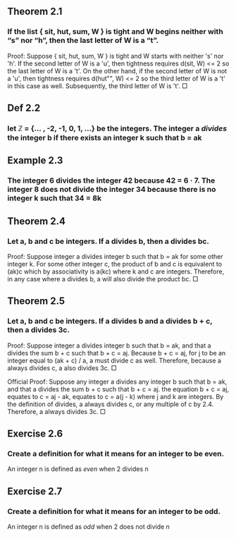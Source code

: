 ## Theorem 2.1
### If the list { sit, hut, sum, W } is tight and W begins neither with “s” nor “h”, then the last letter of W is a “t”.
Proof:
Suppose { sit, hut, sum, W } is tight and W starts with neither 's' nor 'h'.
If the second letter of W is a 'u', then tightness requires d(sit, W) <= 2 so the last letter of W is a 't'. On the other hand, if the second letter of W is not a 'u', then tightness requires d(hut"", W) <= 2 so the third letter of W is a 't' in this case as well. Subsequently, the third letter of W is 't'. 
□

## Def 2.2 
### let _ℤ_ = {... , -2, -1, 0, 1, ...} be the integers. The integer a _divides_ the integer b if there exists an integer k such that b = ak

## Example 2.3
### The integer 6 divides the integer 42 because 42 = 6 · 7. The integer 8 does not divide the integer 34 because there is no integer k such that 34 = 8k 

## Theorem 2.4
### Let a, b and c be integers. If a divides b, then a divides bc.
Proof:
Suppose integer a divides integer b such that b = ak for some other integer k.
For some other integer c, the product of b and c is equivalent to (ak)c which by associativity is a(kc) where k and c are integers.
Therefore, in any case where a divides b, a will also divide the product bc. 
□

## Theorem 2.5
### Let a, b and c be integers. If a divides b and a divides b + c, then a divides 3c.
Proof:
Suppose integer a divides integer b such that b = ak, and that a divides the sum b + c such that b + c = aj.
Because b + c = aj, for j to be an integer equal to (ak + c) / a, a must divide c as well.
Therefore, because a always divides c, a also divides 3c.
□

Official Proof:
Suppose any integer a divides any integer b such that b = ak, and that a divides the sum b + c such that b + c = aj.
the equation b + c = aj, equates to c = aj - ak, equates to c = a(j - k) where j and k are integers.
By the definition of divides, a always divides c, or any multiple of c by 2.4.
Therefore, a always divides 3c.
□

## Exercise 2.6
### Create a definition for what it means for an integer to be even.
An integer n is defined as _even_ when 2 divides n

## Exercise 2.7
### Create a definition for what it means for an integer to be odd.
An integer n is defined as _odd_ when 2 does not divide n
